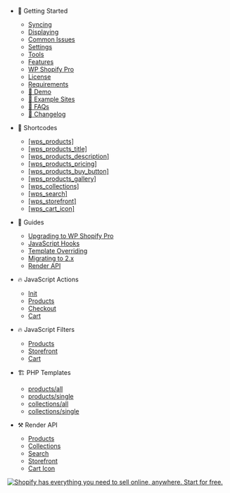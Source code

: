 - <span class="section section-getting-started">🚀 Getting Started</span>

  - [Syncing](getting-started/syncing.md)
  - [Displaying](getting-started/displaying.md)
  - [Common Issues](getting-started/common-issues.md)
  - [Settings](getting-started/settings.md)
  - [Tools](getting-started/tools.md)
  - [Features](getting-started/features.md)
  - [WP Shopify Pro](getting-started/wp-shopify-pro.md)
  - [License](getting-started/license.md)
  - [Requirements](getting-started/requirements.md)
  - [:link: Demo](https://demo.wpshop.io)
  - [:link: Example Sites](https://wpshop.io/examples/)
  - [:link: FAQs](https://wpshop.io/faq)
  - [:link: Changelog](https://wpshop.io/changelog)

- <span class="section section-shortcodes">🧩 Shortcodes</span>

  - [[wps_products]](shortcodes/wps_products.md)</span>
  - [[wps_products_title]](shortcodes/wps_products_title.md)
  - [[wps_products_description]](shortcodes/wps_products_description.md)
  - [[wps_products_pricing]](shortcodes/wps_products_pricing.md)
  - [[wps_products_buy_button]](shortcodes/wps_products_buy_button.md)
  - [[wps_products_gallery]](shortcodes/wps_products_gallery.md)
  - [[wps_collections]](shortcodes/wps_collections.md)
  - [[wps_search]](shortcodes/wps_search.md)
  - [[wps_storefront]](shortcodes/wps_storefront.md)
  - [[wps_cart_icon]](shortcodes/wps_cart_icon.md)

- <span class="section section-guides">📖 Guides</span>

  - [Upgrading to WP Shopify Pro](guides/upgrading-to-pro.md)
  - [JavaScript Hooks](guides/javascript-hooks.md)
  - [Template Overriding](guides/template-overriding.md)
  - [Migrating to 2.x](guides/migrating-to-2x.md)
  - [Render API](guides/render-api.md)

- <span class="section section-actions">🔥 JavaScript Actions</span>

  - [Init](js/actions/init.md)
  - [Products](js/actions/products.md)
  - [Checkout](js/actions/checkout.md)
  - [Cart](js/actions/cart.md)

* <span class="section section-actions">🔥 JavaScript Filters</span>

  - [Products](js/filters/products.md)
  - [Storefront](js/filters/storefront.md)
  - [Cart](js/filters/cart.md)

- <span class="section section-templates">🏗 PHP Templates</span>

  - [products/all](templates/products/all.md)
  - [products/single](templates/products/single.md)
  - [collections/all](templates/collections/all.md)
  - [collections/single](templates/collections/single.md)

- <span class="section section-render-api">⚒ Render API</span>

  - [Products](render-api/products.md)
  - [Collections](render-api/collections.md)
  - [Search](render-api/search.md)
  - [Storefront](render-api/storefront.md)
  - [Cart Icon](render-api/cart-icon.md)

[![Shopify has everything you need to sell online, anywhere. Start for free.](https://docs.wpshop.io/assets/banner.png)](https://www.shopify.com/?ref=wps)
